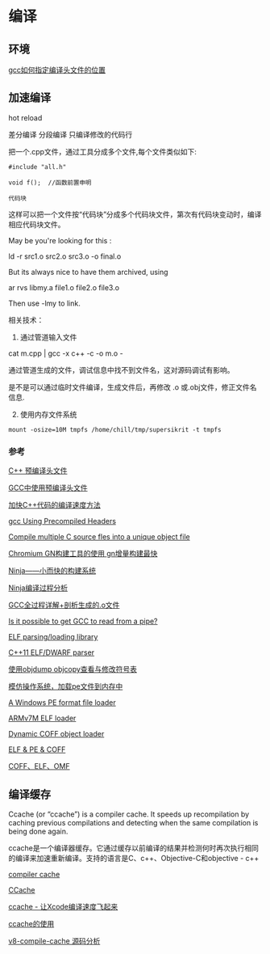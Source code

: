 # 编译

## 环境

[gcc如何指定编译头文件的位置](https://www.jianshu.com/p/7d0f9d987dc9)

## 加速编译

hot reload

差分编译 分段编译 只编译修改的代码行

把一个.cpp文件，通过工具分成多个文件,每个文件类似如下:

```
#include "all.h"

void f();  //函数前置申明

代码块

```
这样可以把一个文件按“代码块”分成多个代码块文件，第次有代码块变动时，编译相应代码块文件。 



May be you're looking for this :

ld -r src1.o src2.o src3.o -o final.o

But its always nice to have them archived, using

ar rvs libmy.a file1.o file2.o file3.o

Then use -lmy to link.

相关技术：

1. 通过管道输入文件

cat m.cpp | gcc -x c++ -c -o m.o -

通过管道生成的文件，调试信息中找不到文件名，这对源码调试有影响。

是不是可以通过临时文件编译，生成文件后，再修改 .o 或.obj文件，修正文件名信息.

2. 使用内存文件系统

```
mount -osize=10M tmpfs /home/chill/tmp/supersikrit -t tmpfs

```

### 参考 

[C++ 预编译头文件](https://www.cnblogs.com/nzbbody/p/3437868.html)

[GCC中使用预编译头文件](https://blog.csdn.net/wind19/article/details/6332908)

[ 加快C++代码的编译速度方法](https://www.cnblogs.com/myd620/p/11792013.html)

[gcc Using Precompiled Headers](https://apimirror.com/gcc~9/precompiled-headers)

[Compile multiple C source fles into a unique object file](https://stackoverflow.com/questions/18182176/compile-multiple-c-source-fles-into-a-unique-object-file)

[Chromium GN构建工具的使用 gn增量构建最快](https://www.cnblogs.com/bigben0123/p/12626012.html)

[Ninja——小而快的构建系统](https://www.jianshu.com/p/16cbac21da3e)

[Ninja编译过程分析](https://www.cnblogs.com/wangym/p/8317310.html)

[GCC全过程详解+剖析生成的.o文件](https://blog.csdn.net/gt1025814447/article/details/80442673)

[Is it possible to get GCC to read from a pipe?](https://stackoverflow.com/questions/1003644/is-it-possible-to-get-gcc-to-read-from-a-pipe)

[ ELF parsing/loading library ](https://github.com/elfmaster/libelfmaster)

[C++11 ELF/DWARF parser ](https://github.com/aclements/libelfin)

[使用objdump objcopy查看与修改符号表](https://blog.csdn.net/foruok/article/details/21157467)

[模仿操作系统，加载pe文件到内存中 ](https://github.com/potats0/PeLoader)

[A Windows PE format file loader ](https://github.com/polycone/pe-loader)

[ARMv7M ELF loader ](https://github.com/martinribelotta/elfloader)

[Dynamic COFF object loader ](https://github.com/lieff/dynobj)

[ELF & PE & COFF](https://www.jianshu.com/p/9884c8823712)

[COFF、ELF、OMF](https://blog.csdn.net/guo_wangwei/article/details/1902260)

## 编译缓存

Ccache (or “ccache”) is a compiler cache. It speeds up recompilation by caching previous compilations and detecting when the same compilation is being done again.

ccache是一个编译器缓存。它通过缓存以前编译的结果并检测何时再次执行相同的编译来加速重新编译。支持的语言是C、c++、Objective-C和objective - c++

[ compiler cache](https://ccache.dev/)

[CCache](https://blog.csdn.net/pengyuan_D/article/details/80214784)

[ccache - 让Xcode编译速度飞起来](https://www.cnblogs.com/fishbay/p/7217398.html)

[ccache的使用](https://blog.csdn.net/shui1025701856/article/details/78527151)

[v8-compile-cache 源码分析 ](https://flyyang.me/2019/01/16/v8-compile-cache/)